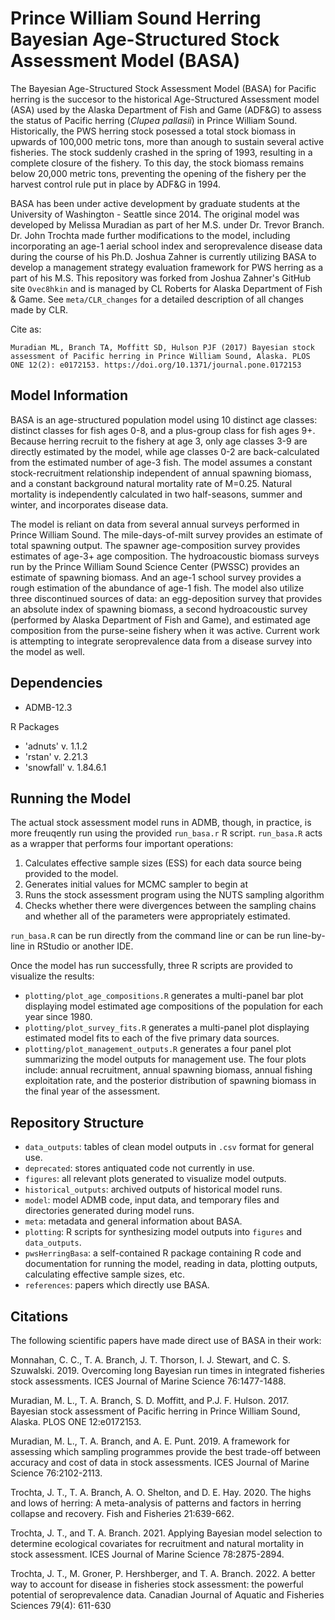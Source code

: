 
# Prince William Sound Herring Bayesian Age-Structured Stock Assessment Model (BASA)

The Bayesian Age-Structured Stock Assessment Model (BASA) for Pacific herring is the succesor to the historical Age-Structured Assessment model (ASA) used by the Alaska Department of Fish and Game (ADF&G) to assess the status of Pacific herring (_Clupea pallasii_) in Prince William Sound. Historically, the PWS herring stock posessed a total stock biomass in upwards of 100,000 metric tons, more than anough to sustain several active fisheries. The stock suddenly crashed in the spring of 1993, resulting in a complete closure of the fishery. To this day, the stock biomass remains below 20,000 metric tons, preventing the opening of the fishery per the harvest control rule put in place by ADF&G in 1994.

BASA has been under active development by graduate students at the University of Washington - Seattle since 2014. The original model was developed by Melissa Muradian as part of her M.S. under Dr. Trevor Branch. Dr. John Trochta made further modifications to the model, including incorporating an age-1 aerial school index and seroprevalence disease data during the course of his Ph.D. Joshua Zahner is currently utilizing BASA to develop a management strategy evaluation framework for PWS herring as a part of his M.S. This repository was forked from Joshua Zahner's GitHub site `Ovec8hkin` and is managed by CL Roberts for Alaska Department of Fish \& Game. See `meta/CLR_changes` for a detailed description of all changes made by CLR.

Cite as:

`Muradian ML, Branch TA, Moffitt SD, Hulson PJF (2017) Bayesian stock assessment of Pacific herring in Prince William Sound, Alaska. PLOS ONE 12(2): e0172153. https://doi.org/10.1371/journal.pone.0172153`

## Model Information
BASA is an age-structured population model using 10 distinct age classes: distinct classes for fish ages 0-8, and a plus-group class for fish ages 9+. Because herring recruit to the fishery at age 3, only age classes 3-9 are directly estimated by the model, while age classes 0-2 are back-calculated from the estimated number of age-3 fish. The model assumes a constant stock-recruitment relationship independent of annual spawning biomass, and a constant background natural mortality rate of M=0.25. Natural mortality is independently calculated in two half-seasons, summer and winter, and incorporates disease data. 

The model is reliant on data from several annual surveys performed in Prince William Sound. The mile-days-of-milt survey provides an estimate of total spawning output. The spawner age-composition survey provides estimates of age-3+ age composition. The hydroacoustic biomass surveys run by the Prince William Sound Science Center (PWSSC) provides an estimate of spawning biomass. And an age-1 school survey provides a rough estimation of the abundance of age-1 fish. The model also utilize three discontinued sources of data: an egg-deposition survey that provides an absolute index of spawning biomass, a second hydroacoustic survey (performed by Alaska Department of Fish and Game), and estimated age composition from the purse-seine fishery when it was active. Current work is attempting to integrate seroprevalence data from a disease survey into the model as well. 

## Dependencies

* ADMB-12.3

R Packages
* 'adnuts'   v. 1.1.2
* 'rstan'    v. 2.21.3
* 'snowfall' v. 1.84.6.1

## Running the Model
The actual stock assessment model runs in ADMB, though, in practice, is more freuqently run using the provided `run_basa.r` R script. `run_basa.R` acts as a wrapper that performs four important operations:

1. Calculates effective sample sizes (ESS) for each data source being provided to the model.
2. Generates initial values for MCMC sampler to begin at
3. Runs the stock assessment program using the NUTS sampling algorithm
4. Checks whether there were divergences between the sampling chains and whether all of the parameters were appropriately estimated.

`run_basa.R` can be run directly from the command line or can be run line-by-line in RStudio or another IDE. 

Once the model has run successfully, three R scripts are provided to visualize the results:
* `plotting/plot_age_compositions.R` generates a multi-panel bar plot displaying model estimated age compositions of the population for each year since 1980.
* `plotting/plot_survey_fits.R` generates a multi-panel plot displaying estimated model fits to each of the five primary data sources.
* `plotting/plot_management_outputs.R` generates a four panel plot summarizing the model outputs for management use. The four plots include: annual recruitment, annual spawning biomass, annual fishing exploitation rate, and the posterior distribution of spawning biomass in the final year of the assessment. 


## Repository Structure
* `data_outputs`: tables of clean model outputs in `.csv` format for general use.
* `deprecated`: stores antiquated code not currently in use.
* `figures`: all relevant plots generated to visualize model outputs.
* `historical_outputs`: archived outputs of historical model runs.
* `model`: model ADMB code, input data, and temporary files and directories generated during model runs. 
* `meta`: metadata and general information about BASA.
* `plotting`: R scripts for synthesizing model outputs into `figures` and `data_outputs`.
* `pwsHerringBasa`: a self-contained R package containing R code and documentation for running the model, reading in data, plotting outputs, calculating effective sample sizes, etc.
* `references`: papers which directly use BASA.

## Citations

The following scientific papers have made direct use of BASA in their work:

Monnahan, C. C., T. A. Branch, J. T. Thorson, I. J. Stewart, and C. S. Szuwalski. 2019. Overcoming long Bayesian run times in integrated fisheries stock assessments. ICES Journal of Marine Science 76:1477-1488.

Muradian, M. L., T. A. Branch, S. D. Moffitt, and P.J. F. Hulson. 2017. Bayesian stock assessment of Pacific herring in Prince William Sound, Alaska. PLOS ONE 12:e0172153.

Muradian, M. L., T. A. Branch, and A. E. Punt. 2019. A framework for assessing which sampling programmes provide the best trade-off between accuracy and cost of data in stock assessments. ICES Journal of Marine Science 76:2102-2113.

Trochta, J. T., T. A. Branch, A. O. Shelton, and D. E. Hay. 2020. The highs and lows of herring: A meta-analysis of patterns and factors in herring collapse and recovery. Fish and Fisheries 21:639-662.

Trochta, J. T., and T. A. Branch. 2021. Applying Bayesian model selection to determine ecological covariates for recruitment and natural mortality in stock assessment. ICES Journal of Marine Science 78:2875-2894.

Trochta, J. T., M. Groner, P. Hershberger, and T. A. Branch. 2022. A better way to account for disease in fisheries stock assessment: the powerful potential of seroprevalence data. Canadian Journal of Aquatic and Fisheries Sciences 79(4): 611-630



